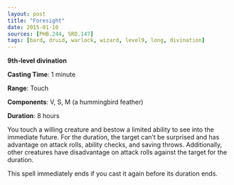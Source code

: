 ```yaml
---
layout: post
title: "Foresight"
date: 2015-01-10
sources: [PHB.244, SRD.147]
tags: [bard, druid, warlock, wizard, level9, long, divination]
---
```


**9th-level divination**

**Casting Time**: 1 minute

**Range**: Touch

**Components**: V, S, M (a hummingbird feather)

**Duration**: 8 hours

You touch a willing creature and bestow a limited ability to see into the immediate future. For the duration, the target can’t be surprised and has advantage on attack rolls, ability checks, and saving throws. Additionally, other creatures have disadvantage on attack rolls against the target for the duration.

This spell immediately ends if you cast it again before its duration ends.
